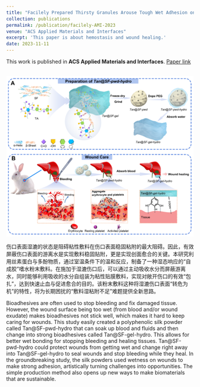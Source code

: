 ```yaml
---
title: "Facilely Prepared Thirsty Granules Arouse Tough Wet Adhesion on Overmoist Wounds for Hemostasis and Tissue Repair. ACS Applied Materials & Interfaces. 2023, 15(42), 49035–49050."
collection: publications
permalink: /publication/facilely-AMI-2023
venue: "ACS Applied Materials and Interfaces"
excerpt: 'This paper is about hemostasis and wound healing.'
date: 2023-11-11
---
```

This work is published in **ACS Applied Materials and Interfaces**. [Paper link](https://doi.org/10.1021/acsami.3c11403)

<br/><img src='/images/fig1-faciely-ami-2023.png'>

伤口表面湿漉的状态是阻碍粘性敷料在伤口表面稳固粘附的最大阻碍。因此，有效屏蔽伤口表面的游离水是实现敷料稳固贴附，更是实现创面愈合的关键。本研究利用丝素蛋白与多酚物质，通过室温条件下的温和反应，制备了一种湿态响应的“自成胶”嗜水粉末敷料。在施加于湿漉伤口后，可以通过主动吸收水分而屏蔽游离水，同时能够利用吸收的水分自组装为粘性贴膜敷料，实现对敞开伤口的有效“包扎”，达到快速止血与促进愈合的目的。该粉末敷料这种将湿漉伤口表面“转危为机”的特性，将为长期困扰的“敷料湿粘附不足”难题提供全新思路。

Bioadhesives are often used to stop bleeding and fix damaged tissue. However, the wound surface being too wet (from blood and/or wound exudate) makes bioadhesives not stick well, which makes it hard to keep caring for wounds. This study easily created a polyphenolic silk powder called Tan@SF-pwd-hydro that can soak up blood and fluids and then change into strong bioadhesives called Tan@SF-gel-hydro. This allows for better wet bonding for stopping bleeding and healing tissues. Tan@SF-pwd-hydro could protect wounds from getting wet and change right away into Tan@SF-gel-hydro to seal wounds and stop bleeding while they heal. In the groundbreaking study, the silk powders used wetness on wounds to make strong adhesion, artistically turning challenges into opportunities. The simple production method also opens up new ways to make biomaterials that are sustainable.



